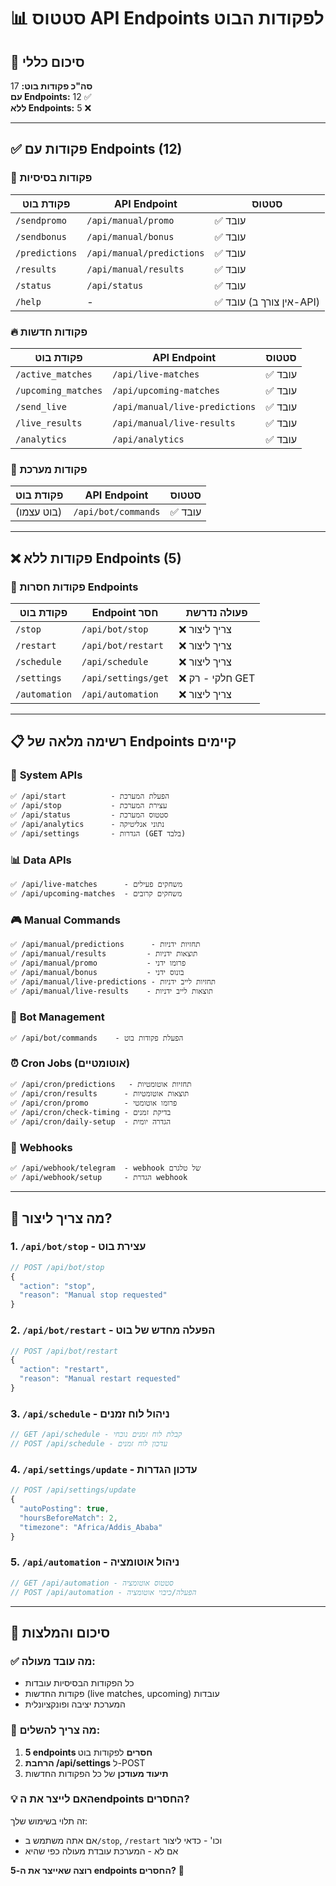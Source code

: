# 📊 סטטוס API Endpoints לפקודות הבוט

## 🎯 סיכום כללי

**סה"כ פקודות בוט:** 17  
**עם Endpoints:** 12 ✅  
**ללא Endpoints:** 5 ❌  

---

## ✅ **פקודות עם Endpoints (12)**

### 🎁 **פקודות בסיסיות**
| פקודת בוט | API Endpoint | סטטוס |
|-----------|-------------|-------|
| `/sendpromo` | `/api/manual/promo` | ✅ עובד |
| `/sendbonus` | `/api/manual/bonus` | ✅ עובד |
| `/predictions` | `/api/manual/predictions` | ✅ עובד |
| `/results` | `/api/manual/results` | ✅ עובד |
| `/status` | `/api/status` | ✅ עובד |
| `/help` | - | ✅ עובד (אין צורך ב-API) |

### 🔥 **פקודות חדשות**
| פקודת בוט | API Endpoint | סטטוס |
|-----------|-------------|-------|
| `/active_matches` | `/api/live-matches` | ✅ עובד |
| `/upcoming_matches` | `/api/upcoming-matches` | ✅ עובד |
| `/send_live` | `/api/manual/live-predictions` | ✅ עובד |
| `/live_results` | `/api/manual/live-results` | ✅ עובד |
| `/analytics` | `/api/analytics` | ✅ עובד |

### 🤖 **פקודות מערכת**
| פקודת בוט | API Endpoint | סטטוס |
|-----------|-------------|-------|
| (בוט עצמו) | `/api/bot/commands` | ✅ עובד |

---

## ❌ **פקודות ללא Endpoints (5)**

### 🚫 **פקודות חסרות Endpoints**
| פקודת בוט | Endpoint חסר | פעולה נדרשת |
|-----------|-------------|-------------|
| `/stop` | `/api/bot/stop` | ❌ צריך ליצור |
| `/restart` | `/api/bot/restart` | ❌ צריך ליצור |
| `/schedule` | `/api/schedule` | ❌ צריך ליצור |
| `/settings` | `/api/settings/get` | ❌ חלקי - רק GET |
| `/automation` | `/api/automation` | ❌ צריך ליצור |

---

## 📋 **רשימה מלאה של Endpoints קיימים**

### 🔧 **System APIs**
```
✅ /api/start          - הפעלת המערכת
✅ /api/stop           - עצירת המערכת  
✅ /api/status         - סטטוס המערכת
✅ /api/analytics      - נתוני אנליטיקה
✅ /api/settings       - הגדרות (GET בלבד)
```

### 📊 **Data APIs**
```
✅ /api/live-matches      - משחקים פעילים
✅ /api/upcoming-matches  - משחקים קרובים
```

### 🎮 **Manual Commands**
```
✅ /api/manual/predictions      - תחזיות ידניות
✅ /api/manual/results         - תוצאות ידניות
✅ /api/manual/promo           - פרומו ידני
✅ /api/manual/bonus           - בונוס ידני
✅ /api/manual/live-predictions - תחזיות לייב ידניות
✅ /api/manual/live-results    - תוצאות לייב ידניות
```

### 🤖 **Bot Management**
```
✅ /api/bot/commands    - הפעלת פקודות בוט
```

### ⏰ **Cron Jobs (אוטומטיים)**
```
✅ /api/cron/predictions   - תחזיות אוטומטיות
✅ /api/cron/results      - תוצאות אוטומטיות
✅ /api/cron/promo        - פרומו אוטומטי
✅ /api/cron/check-timing - בדיקת זמנים
✅ /api/cron/daily-setup  - הגדרה יומית
```

### 🔗 **Webhooks**
```
✅ /api/webhook/telegram  - webhook של טלגרם
✅ /api/webhook/setup     - הגדרת webhook
```

---

## 🚨 **מה צריך ליצור?**

### 1. `/api/bot/stop` - עצירת בוט
```javascript
// POST /api/bot/stop
{
  "action": "stop",
  "reason": "Manual stop requested"
}
```

### 2. `/api/bot/restart` - הפעלה מחדש של בוט
```javascript
// POST /api/bot/restart
{
  "action": "restart",
  "reason": "Manual restart requested"
}
```

### 3. `/api/schedule` - ניהול לוח זמנים
```javascript
// GET /api/schedule - קבלת לוח זמנים נוכחי
// POST /api/schedule - עדכון לוח זמנים
```

### 4. `/api/settings/update` - עדכון הגדרות
```javascript
// POST /api/settings/update
{
  "autoPosting": true,
  "hoursBeforeMatch": 2,
  "timezone": "Africa/Addis_Ababa"
}
```

### 5. `/api/automation` - ניהול אוטומציה
```javascript
// GET /api/automation - סטטוס אוטומציה
// POST /api/automation - הפעלה/כיבוי אוטומציה
```

---

## 🎯 **סיכום והמלצות**

### ✅ **מה עובד מעולה:**
- כל הפקודות הבסיסיות עובדות
- פקודות החדשות (live matches, upcoming) עובדות
- המערכת יציבה ופונקציונלית

### 🔧 **מה צריך להשלים:**
1. **5 endpoints חסרים** לפקודות בוט
2. **הרחבת /api/settings** ל-POST 
3. **תיעוד מעודכן** של כל הפקודות החדשות

### 💡 **האם לייצר את הendpoints החסרים?**
זה תלוי בשימוש שלך:
- אם אתה משתמש ב`/stop`, `/restart` וכו' - כדאי ליצור
- אם לא - המערכת עובדת מעולה כפי שהיא

**רוצה שאייצר את ה-5 endpoints החסרים?** 🚀